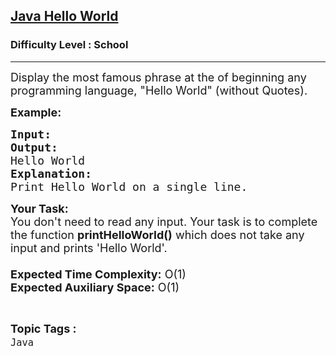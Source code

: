 <h2><a href="https://www.geeksforgeeks.org/problems/java-hello-world4004/1">Java Hello World</a></h2><h3>Difficulty Level : School</h3><hr><div class="problems_problem_content__Xm_eO"><p><span style="font-size: 18px;">Display the most famous phrase at the of beginning any programming language, "Hello World" (without Quotes).</span></p>
<p><span style="font-size: 18px;"><strong>Example:</strong></span></p>
<pre><span style="font-size: 18px;"><strong>Input:
Output:
</strong>Hello World </span>
<span style="font-size: 18px;"><strong>Explanation:
</strong>Print Hello World on a single line.</span></pre>
<p><span style="font-size: 18px;"><strong>Your Task:&nbsp;&nbsp;</strong><br>You don't need to read any input. Your task is to complete the function <strong>printHelloWorld()</strong> which does not take any input and prints 'Hello World'.<br><br><strong>Expected Time Complexity:</strong> O(1)<br><strong>Expected Auxiliary Space:</strong> O(1)</span></p></div><br><p><span style=font-size:18px><strong>Topic Tags : </strong><br><code>Java</code>&nbsp;